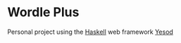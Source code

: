 # Wordle Plus

Personal project using the [Haskell](https://www.haskell.org/) web framework [Yesod](https://www.yesodweb.com/)
